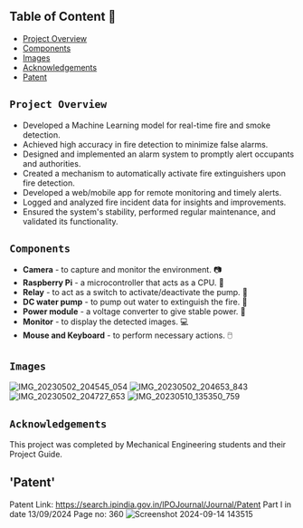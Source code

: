 ## Table of Content 📍
- [Project Overview](#project-overview)
- [Components](#components)
- [Images](#images)
- [Acknowledgements](#acknowledgements)
- [Patent](#patent)
  

## `Project Overview` 
- Developed a Machine Learning model for real-time fire and smoke detection.
- Achieved high accuracy in fire detection to minimize false alarms.
- Designed and implemented an alarm system to promptly alert occupants and authorities.
- Created a mechanism to automatically activate fire extinguishers upon fire detection.
- Developed a web/mobile app for remote monitoring and timely alerts.
- Logged and analyzed fire incident data for insights and improvements.
- Ensured the system's stability, performed regular maintenance, and validated its functionality.

## `Components`
- **Camera** - to capture and monitor the environment. 📷
- **Raspberry Pi** - a microcontroller that acts as a CPU. 🥧
- **Relay** - to act as a switch to activate/deactivate the pump. 🔌
- **DC water pump** - to pump out water to extinguish the fire. 🚰
- **Power module** - a voltage converter to give stable power. 🔋
- **Monitor** - to display the detected images. 💻
- **Mouse and Keyboard** - to perform necessary actions. 🖱️

## `Images` 
![IMG_20230502_204545_054](https://github.com/Siva-Subramaniam-DS/AutomaticFireExtinguisher-IOT/assets/138869164/d9c77e11-f2b8-462b-9e0c-ac8dd01dc439)
![IMG_20230502_204653_843](https://github.com/Siva-Subramaniam-DS/AutomaticFireExtinguisher-IOT/assets/138869164/d12af775-71e1-4fa6-892b-aa1947d298ac)
![IMG_20230502_204727_653](https://github.com/Siva-Subramaniam-DS/AutomaticFireExtinguisher-IOT/assets/138869164/8e9473a4-2dad-4fc6-b856-b284569f5da6)
![IMG_20230510_135350_759](https://github.com/Siva-Subramaniam-DS/AutomaticFireExtinguisher-IOT/assets/138869164/1134298c-0dc4-40ba-9348-a7ea978325c9)

## `Acknowledgements`
This project was completed by Mechanical Engineering students and their Project Guide.

## 'Patent' 
Patent Link: https://search.ipindia.gov.in/IPOJournal/Journal/Patent
Part I in date 13/09/2024
Page no: 360
![Screenshot 2024-09-14 143515](https://github.com/user-attachments/assets/43eb94a3-bbdc-44fa-95aa-c8fb2753f4de)
